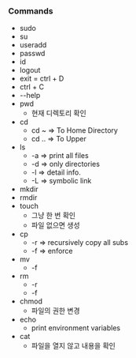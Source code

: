 ### Commands

- sudo
- su
- useradd
- passwd
- id
- logout
- exit = ctrl + D
- ctrl + C
- --help
- pwd
  - 현재 디렉토리 확인
- cd
  - cd ~ => To Home Directory
  - cd .. => To Upper
- ls
  - -a => print all files
  - -d => only directories
  - -l => detail info.
  - -L => symbolic link
- mkdir
- rmdir
- touch
  - 그냥 한 번 확인
  - 파일 없으면 생성
- cp
  - -r => recursively copy all subs
  - -f => enforce
- mv
  - -f
- rm
  - -r
  - -f
- chmod
  - 파일의 권한 변경
- echo
  - print environment variables
- cat
  - 파일을 열지 않고 내용을 확인
